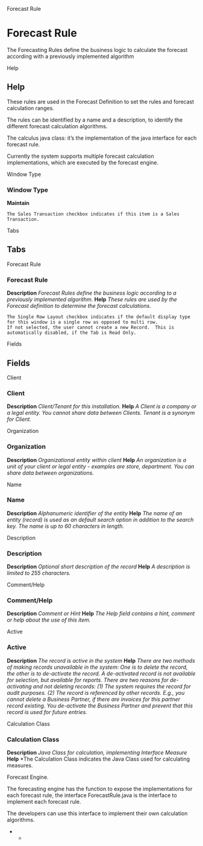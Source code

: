 
Forecast Rule
# Forecast Rule


The Forecasting Rules define the business logic to calculate the forecast according with a previously implemented algorithm

Help
## Help

These rules are used in the Forecast Definition to set the rules and forecast calculation ranges.


The rules can be identified by a name and a description, to identify the different forecast calculation algorithms.


The calculus java class: it’s the implementation of the java interface for each forecast rule.


Currently the system supports multiple forecast calculation implementations, which are executed by the forecast engine.

Window Type
### Window Type

**Maintain**

```
The Sales Transaction checkbox indicates if this item is a Sales Transaction.
```

Tabs
## Tabs


Forecast Rule
### Forecast Rule

**Description**
 *Forecast Rules define the business logic according to a previously implemented algorithm.*
**Help**
 *These rules are used by the Forecast definition  to determine the forecast calculations.*

```
The Single Row Layout checkbox indicates if the default display type for this window is a single row as opposed to multi row.
If not selected, the user cannot create a new Record.  This is automatically disabled, if the Tab is Read Only.
```
Fields
## Fields


Client
### Client

**Description**
 *Client/Tenant for this installation.*
**Help**
 *A Client is a company or a legal entity. You cannot share data between Clients. Tenant is a synonym for Client.*

Organization
### Organization

**Description**
 *Organizational entity within client*
**Help**
 *An organization is a unit of your client or legal entity - examples are store, department. You can share data between organizations.*

Name
### Name

**Description**
 *Alphanumeric identifier of the entity*
**Help**
 *The name of an entity (record) is used as an default search option in addition to the search key. The name is up to 60 characters in length.*

Description
### Description

**Description**
 *Optional short description of the record*
**Help**
 *A description is limited to 255 characters.*

Comment/Help
### Comment/Help

**Description**
 *Comment or Hint*
**Help**
 *The Help field contains a hint, comment or help about the use of this item.*

Active
### Active

**Description**
 *The record is active in the system*
**Help**
 *There are two methods of making records unavailable in the system: One is to delete the record, the other is to de-activate the record. A de-activated record is not available for selection, but available for reports.
There are two reasons for de-activating and not deleting records:
(1) The system requires the record for audit purposes.
(2) The record is referenced by other records. E.g., you cannot delete a Business Partner, if there are invoices for this partner record existing. You de-activate the Business Partner and prevent that this record is used for future entries.*

Calculation Class
### Calculation Class

**Description**
 *Java Class for calculation, implementing Interface Measure*
**Help**
 *The Calculation Class indicates the Java Class used for calculating measures.


Forecast Engine.


The forecasting engine has the function to expose the implementations for each forecast rule, the interface ForecastRule.java is the interface to implement each forecast rule.


The developers can use this interface to implement their own calculation algorithms.
* *
